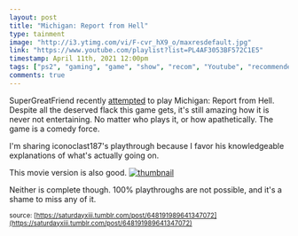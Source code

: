 ```yaml
---
layout: post
title: "Michigan: Report from Hell"
type: tainment
image: "http://i3.ytimg.com/vi/F-cvr_hX9_o/maxresdefault.jpg"
link: "https://www.youtube.com/playlist?list=PL4AF3053BF572C1E5"
timestamp: April 11th, 2021 12:00pm
tags: ["ps2", "gaming", "game", "show", "recom", "Youtube", "recommended"]
comments: true
---
```

SuperGreatFriend recently <a href="https://www.youtube.com/watch?v=X-EyBetqar0" target="_blank">attempted</a> to play Michigan: Report from Hell.  Despite all the deserved flack this game gets, it's still amazing how it is never not entertaining.  No matter who plays it, or how apathetically.  The game is a comedy force.

I'm sharing iconoclast187's playthrough because I favor his knowledgeable explanations of what's actually going on.

This movie version is also good.
[![thumbnail](http://i3.ytimg.com/vi/-nLO2kz2Txs/hqdefault.jpg)](https://www.youtube.com/watch?v=-nLO2kz2Txs)

Neither is complete though.  100% playthroughs are not possible, and it's a shame to miss any of it.
  
<small>source: [https://saturdayxiii.tumblr.com/post/648191989641347072](https://saturdayxiii.tumblr.com/post/648191989641347072)</small>
